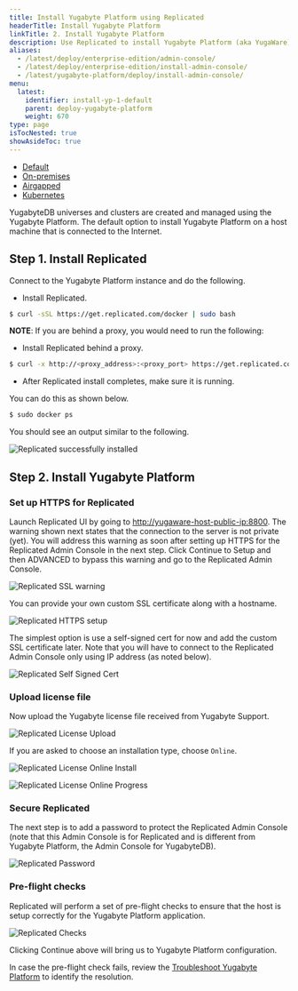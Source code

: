 ```yaml
---
title: Install Yugabyte Platform using Replicated
headerTitle: Install Yugabyte Platform
linkTitle: 2. Install Yugabyte Platform
description: Use Replicated to install Yugabyte Platform (aka YugaWare).
aliases:
  - /latest/deploy/enterprise-edition/admin-console/
  - /latest/deploy/enterprise-edition/install-admin-console/
  - /latest/yugabyte-platform/deploy/install-admin-console/
menu:
  latest:
    identifier: install-yp-1-default
    parent: deploy-yugabyte-platform
    weight: 670
type: page
isTocNested: true
showAsideToc: true
---
```



<ul class="nav nav-tabs-alt nav-tabs-yb">

  <li >
    <a href="/latest/yugabyte-platform/deploy/install-admin-console/default" class="nav-link active">
      <i class="fas fa-cloud"></i>
      Default
    </a>
  </li>

  <li >
    <a href="/latest/yugabyte-platform/deploy/install-admin-console/onprem" class="nav-link">
      <i class="fas fa-cloud"></i>
      On-premises
    </a>
  </li>

  <li >
    <a href="/latest/yugabyte-platform/deploy/install-admin-console/airgapped" class="nav-link">
      <i class="fas fa-unlink"></i>
      Airgapped
    </a>
  </li>
  <li>
    <a href="/latest/yugabyte-platform/deploy/install-admin-console/kubernetes" class="nav-link">
      <i class="fas fa-cubes" aria-hidden="true"></i>
      Kubernetes
    </a>
  </li>
</ul>

YugabyteDB universes and clusters are created and managed using the Yugabyte Platform. The default option to install Yugabyte Platform on a host machine that is connected to the Internet.

## Step 1. Install Replicated

Connect to the Yugabyte Platform instance and do the following.

- Install Replicated.

```sh
$ curl -sSL https://get.replicated.com/docker | sudo bash
```

**NOTE**: If you are behind a proxy, you would need to run the following:

- Install Replicated behind a proxy.

```sh
$ curl -x http://<proxy_address>:<proxy_port> https://get.replicated.com/docker | sudo bash
```

- After Replicated install completes, make sure it is running.

You can do this as shown below.

```sh
$ sudo docker ps
```

You should see an output similar to the following.

![Replicated successfully installed](/images/replicated/replicated-success.png)

## Step 2. Install Yugabyte Platform

### Set up HTTPS for Replicated

Launch Replicated UI by going to [http://yugaware-host-public-ip:8800](http://yugaware-host-public-ip:8800). The warning shown next states that the connection to the server is not private (yet). You will address this warning as soon after setting up HTTPS for the Replicated Admin Console in the next step. Click Continue to Setup and then ADVANCED to bypass this warning and go to the Replicated Admin Console.

![Replicated SSL warning](/images/replicated/replicated-warning.png)

You can provide your own custom SSL certificate along with a hostname.

![Replicated HTTPS setup](/images/replicated/replicated-https.png)

The simplest option is use a self-signed cert for now and add the custom SSL certificate later. Note that you will have to connect to the Replicated Admin Console only using IP address (as noted below).

![Replicated Self Signed Cert](/images/replicated/replicated-selfsigned.png)

### Upload license file

Now upload the Yugabyte license file received from Yugabyte Support.

![Replicated License Upload](/images/replicated/replicated-license-upload.png)

If you are asked to choose an installation type, choose `Online`.

![Replicated License Online Install](/images/replicated/replicated-license-online-install-option.png)

![Replicated License Online Progress](/images/replicated/replicated-license-progress.png)

### Secure Replicated

The next step is to add a password to protect the Replicated Admin Console (note that this Admin Console is for Replicated and is different from Yugabyte Platform, the Admin Console for YugabyteDB).

![Replicated Password](/images/replicated/replicated-password.png)

### Pre-flight checks

Replicated will perform a set of pre-flight checks to ensure that the host is setup correctly for the Yugabyte Platform application.

![Replicated Checks](/images/replicated/replicated-checks.png)

Clicking Continue above will bring us to Yugabyte Platform configuration.

In case the pre-flight check fails, review the [Troubleshoot Yugabyte Platform](../../../troubleshoot/) to identify the resolution.
